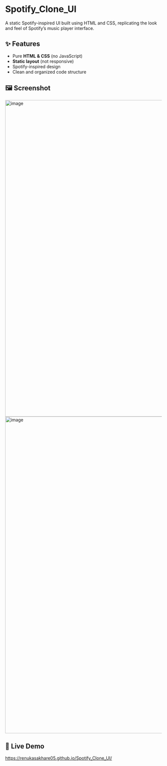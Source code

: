 # Spotify_Clone_UI
A static Spotify-inspired UI built using HTML and CSS, replicating the look and feel of Spotify’s music player interface.

## ✨ Features
- Pure **HTML & CSS** (no JavaScript)
- **Static layout** (not responsive)
- Spotify-inspired design
- Clean and organized code structure

## 🖼️ Screenshot
<img width="1912" height="1016" alt="image" src="https://github.com/user-attachments/assets/377d4f71-24c0-4d66-9217-85835848c899" />
<img width="1915" height="1017" alt="image" src="https://github.com/user-attachments/assets/db4c90bf-2785-4fa3-b7e0-3305225b6d09" />

## 🚀 Live Demo
https://renukasakhare05.github.io/Spotify_Clone_UI/
